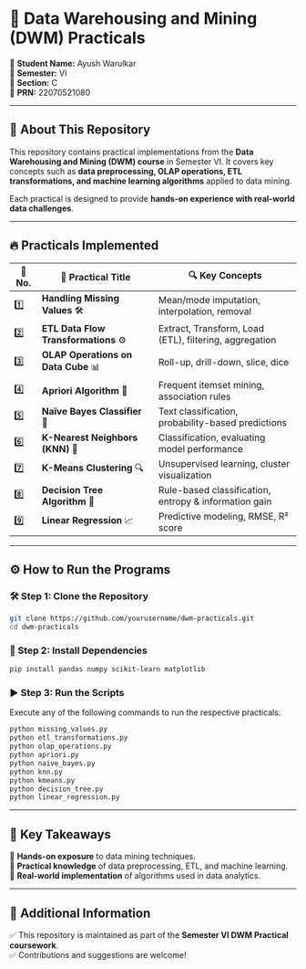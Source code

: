 # 🚀 Data Warehousing and Mining (DWM) Practicals  

🔹 **Student Name:** Ayush Warulkar  
🔹 **Semester:** VI  
🔹 **Section:** C  
🔹 **PRN:** 22070521080  

---

## 📌 About This Repository  
This repository contains practical implementations from the **Data Warehousing and Mining (DWM) course** in Semester VI. It covers key concepts such as **data preprocessing, OLAP operations, ETL transformations, and machine learning algorithms** applied to data mining.  

Each practical is designed to provide **hands-on experience with real-world data challenges**.  

---

## 🔥 Practicals Implemented  

| 🔢 No. | 📌 Practical Title | 🔍 Key Concepts |
|--------|------------------|---------------|
| 1️⃣ | **Handling Missing Values** 🛠️ | Mean/mode imputation, interpolation, removal |
| 2️⃣ | **ETL Data Flow Transformations** ⚙️ | Extract, Transform, Load (ETL), filtering, aggregation |
| 3️⃣ | **OLAP Operations on Data Cube** 📊 | Roll-up, drill-down, slice, dice |
| 4️⃣ | **Apriori Algorithm** 🛒 | Frequent itemset mining, association rules |
| 5️⃣ | **Naïve Bayes Classifier** 🤖 | Text classification, probability-based predictions |
| 6️⃣ | **K-Nearest Neighbors (KNN)** 📌 | Classification, evaluating model performance |
| 7️⃣ | **K-Means Clustering** 🔍 | Unsupervised learning, cluster visualization |
| 8️⃣ | **Decision Tree Algorithm** 🌲 | Rule-based classification, entropy & information gain |
| 9️⃣ | **Linear Regression** 📈 | Predictive modeling, RMSE, R² score |

---

## ⚙️ How to Run the Programs  

### 🛠️ Step 1: Clone the Repository  
```bash
git clone https://github.com/yourusername/dwm-practicals.git
cd dwm-practicals
```  

### 🔗 Step 2: Install Dependencies  
```bash
pip install pandas numpy scikit-learn matplotlib
```  

### ▶️ Step 3: Run the Scripts  
Execute any of the following commands to run the respective practicals:  
```bash
python missing_values.py  
python etl_transformations.py  
python olap_operations.py  
python apriori.py  
python naive_bayes.py  
python knn.py  
python kmeans.py  
python decision_tree.py  
python linear_regression.py  
```  

---

## 🎯 Key Takeaways  
📌 **Hands-on exposure** to data mining techniques.  
📌 **Practical knowledge** of data preprocessing, ETL, and machine learning.  
📌 **Real-world implementation** of algorithms used in data analytics.  

---

## 📢 Additional Information  
✅ This repository is maintained as part of the **Semester VI DWM Practical coursework**.  
✅ Contributions and suggestions are welcome!  
